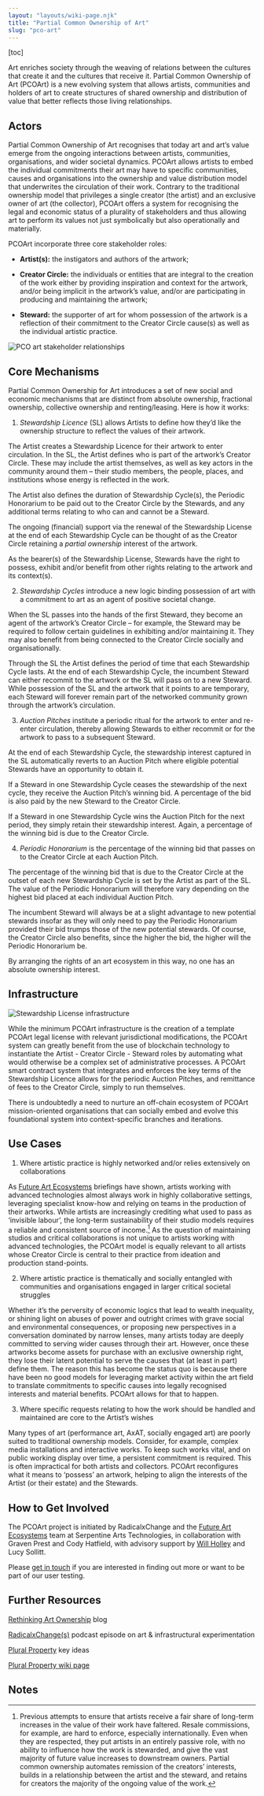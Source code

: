 ```yaml
---
layout: "layouts/wiki-page.njk"
title: "Partial Common Ownership of Art"
slug: "pco-art"
---
```

[toc]

Art enriches society through the weaving of relations between the cultures that create it and the cultures that receive it. Partial Common Ownership of Art (PCOArt) is a new evolving system that allows artists, communities and holders of art to create structures of shared ownership and distribution of value that better reflects those living relationships.

## Actors 

Partial Common Ownership of Art recognises that today art and art’s value emerge from the ongoing interactions between artists, communities, organisations, and wider societal dynamics. PCOArt allows artists to embed the individual commitments their art may have to specific communities, causes and organisations into the ownership and value distribution model that underwrites the circulation of their work. Contrary to the traditional ownership model that privileges a single creator (the artist) and an exclusive owner of art (the collector), PCOArt offers a system for recognising the legal and economic status of a plurality of stakeholders and thus allowing art to perform its values not just symbolically but also operationally and materially. 

PCOArt incorporate three core stakeholder roles:

- **Artist(s):** the instigators and authors of the artwork;

- **Creator Circle:** the individuals or entities that are integral to the creation of the work either by providing inspiration and context for the artwork, and/or being implicit in the artwork’s value, and/or are participating in producing and maintaining the artwork;

- **Steward:** the supporter of art for whom possession of the artwork is a reflection of their commitment to the Creator Circle cause(s) as well as the individual artistic practice.

![PCO art stakeholder relationships](/images/wiki/pco-art-stakeholders.jpeg)

## Core Mechanisms 

Partial Common Ownership for Art introduces a set of new social and economic mechanisms that are distinct from absolute ownership, fractional ownership, collective ownership and renting/leasing. Here is how it works:

1. *Stewardship Licence* (SL) allows Artists to define how they’d like the ownership structure to reflect the values of their artwork.

The Artist creates a Stewardship Licence for their artwork to enter circulation. In the SL, the Artist defines who is part of the artwork’s Creator Circle. These may include the artist themselves, as well as key actors in the community around them – their studio members, the people, places, and institutions whose energy is reflected in the work. 

The Artist also defines the duration of Stewardship Cycle(s), the Periodic Honorarium to be paid out to the Creator Circle by the Stewards, and any additional terms relating to who can and cannot be a Steward. 

The ongoing (financial) support via the renewal of the Stewardship License at the end of each Stewardship Cycle can be thought of as the Creator Circle retaining a *partial ownership* interest of the artwork.

As the bearer(s) of the Stewardship License, Stewards have the right to possess, exhibit and/or benefit from other rights relating to the artwork and its context(s).

2. *Stewardship Cycles* introduce a new logic binding possession of art with a commitment to art as an agent of positive societal change. 

When the SL passes into the hands of the first Steward, they become an agent of the artwork’s Creator Circle – for example, the Steward may be required to follow certain guidelines in exhibiting and/or maintaining it. They may also benefit from being connected to the Creator Circle socially and organisationally. 

Through the SL the Artist defines the period of time that each Stewardship Cycle lasts. At the end of each Stewardship Cycle, the incumbent Steward can either recommit to the artwork or the SL will pass on to a new Steward. While possession of the SL and the artwork that it points to are temporary, each Steward will forever remain part of the networked community grown through the artwork’s circulation. 

3. *Auction Pitches* institute a periodic ritual for the artwork to enter and re-enter circulation, thereby allowing Stewards to either recommit or for the artwork to pass to a subsequent Steward.

At the end of each Stewardship Cycle, the stewardship interest captured in the SL automatically reverts to an Auction Pitch where eligible potential Stewards have an opportunity to obtain it. 

If a Steward in one Stewardship Cycle ceases the stewardship of the next cycle, they receive the Auction Pitch’s winning bid. A percentage of the bid is also paid by the new Steward to the Creator Circle.

If a Steward in one Stewardship Cycle wins the Auction Pitch for the next period, they simply retain their stewardship interest. Again, a percentage of the winning bid is due to the Creator Circle. 

4. *Periodic Honorarium* is the percentage of the winning bid that passes on to the Creator Circle at each Auction Pitch.

The percentage of the winning bid that is due to the Creator Circle at the outset of each new Stewardship Cycle is set by the Artist as part of the SL. The value of the Periodic Honorarium will therefore vary depending on the highest bid placed at each individual Auction Pitch. 

The incumbent Steward will always be at a slight advantage to new potential stewards insofar as they will only need to pay the Periodic Honorarium provided their bid trumps those of the new potential stewards. Of course, the Creator Circle also benefits, since the higher the bid, the higher will the Periodic Honorarium be.

By arranging the rights of an art ecosystem in this way, no one has an absolute ownership interest. 

## Infrastructure

![Stewardship License infrastructure](/images/wiki/pco-art-infrastructure.jpeg)

While the minimum PCOArt infrastructure is the creation of a template PCOArt legal license with relevant jurisdictional modifications, the PCOArt system can greatly benefit from the use of blockchain technology to instantiate the Artist - Creator Circle - Steward roles by automating what would otherwise be a complex set of administrative processes. A PCOArt smart contract system that integrates and enforces the key terms of the Stewardship Licence allows for the periodic Auction Pitches, and remittance of fees to the Creator Circle, simply to run themselves. 

There is undoubtedly a need to nurture an off-chain ecosystem of PCOArt mission-oriented organisations that can socially embed and evolve this foundational system into context-specific branches and iterations.

## Use Cases

1. Where artistic practice is highly networked and/or relies extensively on collaborations

As [Future Art Ecosystems](https://futureartecosystems.org/) briefings have shown, artists working with advanced technologies almost always work in highly collaborative settings, leveraging specialist know-how and relying on teams in the production of their artworks. While artists are increasingly crediting what used to pass as ‘invisible labour’, the long-term sustainability of their studio models requires a reliable and consistent source of income.[^1] As the question of maintaining studios and critical collaborations is not unique to artists working with advanced technologies, the PCOArt model is equally relevant to all artists whose Creator Circle is central to their practice from ideation and production stand-points.  

2. Where artistic practice is thematically and socially entangled with communities and organisations engaged in larger critical societal struggles

Whether it’s the perversity of economic logics that lead to wealth inequality, or shining light on abuses of power and outright crimes with grave social and environmental consequences, or proposing new perspectives in a conversation dominated by narrow lenses, many artists today are deeply committed to serving wider causes through their art. However, once these artworks become assets for purchase with an exclusive ownership right, they lose their latent potential to serve the causes that (at least in part) define them. The reason this has become the status quo is because there have been no good models for leveraging market activity within the art field to translate commitments to specific causes into legally recognised interests and material benefits. PCOArt allows for that to happen.

3. Where specific requests relating to how the work should be handled and maintained are core to the Artist’s wishes

Many types of art (performance art, AxAT, socially engaged art) are poorly suited to traditional ownership models. Consider, for example, complex media installations and interactive works. To keep such works vital, and on public working display over time, a persistent commitment is required. This is often impractical for both artists and collectors. PCOArt reconfigures what it means to ‘possess’ an artwork, helping to align the interests of the Artist (or their estate) and the Stewards.

## How to Get Involved

The PCOArt project is initiated by RadicalxChange and the [Future Art Ecosystems](https://futureartecosystems.org/) team at Serpentine Arts Technologies, in collaboration with Graven Prest and Cody Hatfield, with advisory support by [Will Holley](https://willholley.com/) and Lucy Sollitt.

Please [get in touch](mailto:victoriai@serpentinegalleries.org) if you are interested in finding out more or want to be part of our user testing.

## Further Resources

[Rethinking Art Ownership](/media/blog/rethinking-art-ownership/) blog

[RadicalxChange(s)](https://radicalxchange-s.simplecast.com/episodes/victoria-ivanova-rd-strategic-lead-at-serpentine-arts-technologies-JVDJXn0j) podcast episode on art & infrastructural experimentation

[Plural Property](/concepts/plural-property/) key ideas

[Plural Property wiki page](/wiki/plural-property/)

## Notes

[^1]: Previous attempts to ensure that artists receive a fair share of long-term increases in the value of their work have faltered. Resale commissions, for example, are hard to enforce, especially internationally. Even when they are respected, they put artists in an entirely passive role, with no ability to influence how the work is stewarded, and give the vast majority of future value increases to downstream owners. Partial common ownership automates remission of the creators’ interests, builds in a relationship between the artist and the steward, and retains for creators the majority of the ongoing value of the work.
